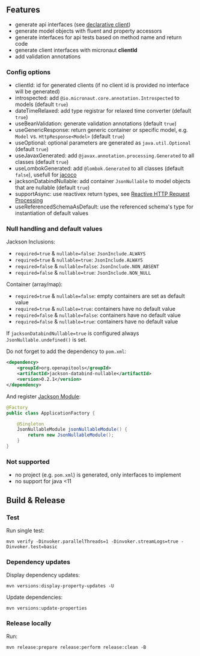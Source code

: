 ## Features

 * generate api interfaces (see [declarative client](https://docs.micronaut.io/2.1.3/guide/index.html#clientAnnotation))
 * generate model objects with fluent and property accessors
 * generate interfaces for api tests based on method name and return code
 * generate client interfaces with micronaut **clientId**
 * add validation annotations

### Config options

 * clientId: id for generated clients (if no client id is provided no interface will be generated)
 * introspected: add `@io.micronaut.core.annotation.Introspected` to models (default `true`)
 * dateTimeRelaxed: add type registrar for relaxed time converter (default `true`)
 * useBeanValidation: generate validation annotations (default `true`)
 * useGenericResponse: return generic container or specific model, e.g. `Model` vs. `HttpResponse<Model>` (default `true`)
 * useOptional: optional parameters are generated as `java.util.Optional` (default `true`)
 * useJavaxGenerated: add `@javax.annotation.processing.Generated` to all classes (default `true`)
 * useLombokGenerated: add `@lombok.Generated` to all classes (default `false`), usefull for [jacoco](https://github.com/jacoco/jacoco/pull/731)
 * jacksonDatabindNullable: add container `JsonNullable` to model objects that are nullable (default `true`)
 * supportAsync: use reactivex return types, see [Reactive HTTP Request Processing](https://docs.micronaut.io/2.1.3/guide/index.html#reactiveServer)
 * useReferencedSchemaAsDefault: use the referenced schema's type for instantiation of default values 

### Null handling and default values

Jackson Inclusions:
 * `required=true` & `nullable=false`: `JsonInclude.ALWAYS`
 * `required=true` & `nullable=true`: `JsonInclude.ALWAYS`
 * `required=false` & `nullable=false`: `JsonInclude.NON_ABSENT`
 * `required=false` & `nullable=true`: `JsonInclude.NON_NULL`

Container (array/map):
 * `required=true` & `nullable=false`: empty containers are set as default value
 * `required=true` & `nullable=true`:  containers have no default value
 * `required=false` & `nullable=false`: containers have no default value
 * `required=false` & `nullable=true`: containers have no default value
 
If `jacksonDatabindNullable=true` is configured always `JsonNullable.undefined()` is set.

Do not forget to add the dependency to `pom.xml`:
```xml
<dependency>
	<groupId>org.openapitools</groupId>
	<artifactId>jackson-databind-nullable</artifactId>
	<version>0.2.1</version>
</dependency>
```

And register [Jackson Module](https://github.com/OpenAPITools/jackson-databind-nullable):
```java
@Factory
public class ApplicationFactory {

	@Singleton
	JsonNullableModule jsonNullableModule() {
		return new JsonNullableModule();
	}
}
```

### Not supported

 * no project (e.g. `pom.xml`) is generated, only interfaces to implement
 * no support for java <11

## Build & Release

### Test

Run single test:
```
mvn verify -Dinvoker.parallelThreads=1 -Dinvoker.streamLogs=true -Dinvoker.test=basic
```

### Dependency updates

Display dependency updates:
```
mvn versions:display-property-updates -U
```

Update dependencies:
```
mvn versions:update-properties
```

### Release locally

Run:
```
mvn release:prepare release:perform release:clean -B
```

